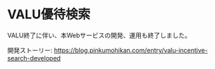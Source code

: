 # VALU優待検索

VALU終了に伴い、本Webサービスの開発、運用も終了しました。

開発ストーリー:
https://blog.pinkumohikan.com/entry/valu-incentive-search-developed
